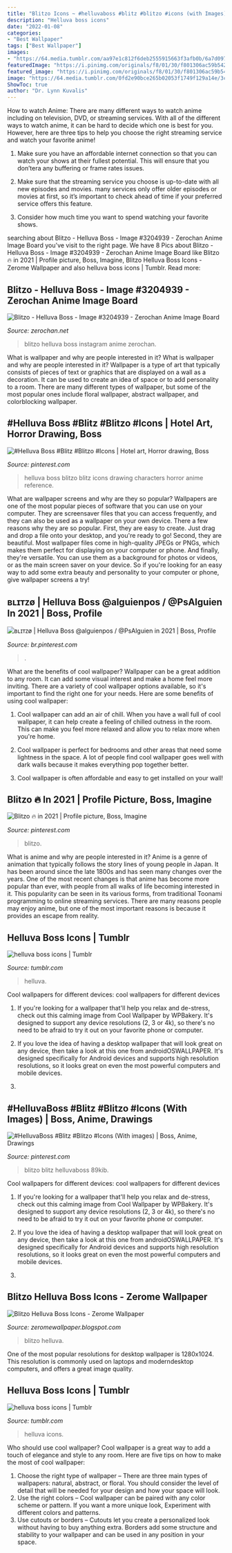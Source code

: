 ```yaml
---
title: "Blitzo Icons ~ #helluvaboss #blitz #blitzo #icons (with Images)"
description: "Helluva boss icons"
date: "2022-01-08"
categories:
- "Best Wallpaper"
tags: ["Best Wallpaper"]
images:
- "https://64.media.tumblr.com/aa97e1c812f6deb2555915663f3afb0b/6a7d0975370711c1-af/s640x960/017ed373ce1b5f57ec1bf165694439414d5631cc.jpg"
featuredImage: "https://i.pinimg.com/originals/f8/01/30/f801306ac59b542b4698a91770b35488.jpg"
featured_image: "https://i.pinimg.com/originals/f8/01/30/f801306ac59b542b4698a91770b35488.jpg"
image: "https://64.media.tumblr.com/0fd2e90bce265b02053f1749f129a14e/3cd0c694380cf9ce-62/s500x750/1397e538ac3c2cd9bed4c8ddf2959988ab6f0b1e.jpg"
ShowToc: true
author: "Dr. Lynn Kuvalis"
---
```



How to watch Anime: There are many different ways to watch anime including on television, DVD, or streaming services.
With all of the different ways to watch anime, it can be hard to decide which one is best for you. However, here are three tips to help you choose the right streaming service and watch your favorite anime!
1. Make sure you have an affordable internet connection so that you can watch your shows at their fullest potential. This will ensure that you don’tera any buffering or frame rates issues.

2. Make sure that the streaming service you choose is up-to-date with all new episodes and movies. many services only offer older episodes or movies at first, so it’s important to check ahead of time if your preferred service offers this feature.

3. Consider how much time you want to spend watching your favorite shows.

	

		
searching about Blitzo - Helluva Boss - Image #3204939 - Zerochan Anime Image Board you've visit to the right page. We have 8 Pics about Blitzo - Helluva Boss - Image #3204939 - Zerochan Anime Image Board like Blitzo 🔥 in 2021 | Profile picture, Boss, Imagine, Blitzo Helluva Boss Icons - Zerome Wallpaper and also helluva boss icons | Tumblr. Read more:
		
    
## Blitzo - Helluva Boss - Image #3204939 - Zerochan Anime Image Board

<img loading=lazy src="https://static.zerochan.net/Blitzo.full.3204939.jpg" onerror="this.onerror=null;this.src='https://tse3.mm.bing.net/th?id=OIP.R8oEtImTj90y-QKAuYqQUgHaHa&amp;pid=15.1';" alt="Blitzo - Helluva Boss - Image #3204939 - Zerochan Anime Image Board">

_Source: zerochan.net_

>blitzo helluva boss instagram anime zerochan. 

	

What is wallpaper and why are people interested in it?
What is wallpaper and why are people interested in it?
Wallpaper is a type of art that typically consists of pieces of text or graphics that are displayed on a wall as a decoration. It can be used to create an idea of space or to add personality to a room. There are many different types of wallpaper, but some of the most popular ones include floral wallpaper, abstract wallpaper, and colorblocking wallpaper.

    
## #Helluva Boss #Blitz #Blitzo #Icons | Hotel Art, Horror Drawing, Boss

<img loading=lazy src="https://i.pinimg.com/originals/f8/01/30/f801306ac59b542b4698a91770b35488.jpg" onerror="this.onerror=null;this.src='https://tse2.mm.bing.net/th?id=OIP.1S0HCI83ZJ-7WINntF-IQQHaHa&amp;pid=15.1';" alt="#Helluva Boss #Blitz #Blitzo #Icons | Hotel art, Horror drawing, Boss">

_Source: pinterest.com_

>helluva boss blitzo blitz icons drawing characters horror anime reference. 

	

What are wallpaper screens and why are they so popular?
Wallpapers are one of the most popular pieces of software that you can use on your computer. They are screensaver files that you can access frequently, and they can also be used as a wallpaper on your own device. There a few reasons why they are so popular. First, they are easy to create. Just drag and drop a file onto your desktop, and you're ready to go! Second, they are beautiful. Most wallpaper files come in high-quality JPEGs or PNGs, which makes them perfect for displaying on your computer or phone. And finally, they're versatile. You can use them as a background for photos or videos, or as the main screen saver on your device. So if you're looking for an easy way to add some extra beauty and personality to your computer or phone, give wallpaper screens a try!

    
## ʙʟɪᴛᴢø | Helluva Boss @alguienpos / @PsAlguien In 2021 | Boss, Profile

<img loading=lazy src="https://i.pinimg.com/originals/63/f8/14/63f8142cae14cd8948bdcf7d5d6bd8cd.jpg" onerror="this.onerror=null;this.src='https://tse2.mm.bing.net/th?id=OIP.pwg3_jnYTu_wlemkNFzVPwHaHZ&amp;pid=15.1';" alt="ʙʟɪᴛᴢø | Helluva Boss @alguienpos / @PsAlguien in 2021 | Boss, Profile">

_Source: br.pinterest.com_

>. 

	

What are the benefits of cool wallpaper?
Wallpaper can be a great addition to any room. It can add some visual interest and make a home feel more inviting. There are a variety of cool wallpaper options available, so it's important to find the right one for your needs. Here are some benefits of using cool wallpaper: 
1. Cool wallpaper can add an air of chill. When you have a wall full of cool wallpaper, it can help create a feeling of chilled outness in the room. This can make you feel more relaxed and allow you to relax more when you're home. 

2. Cool wallpaper is perfect for bedrooms and other areas that need some lightness in the space. A lot of people find cool wallpaper goes well with dark walls because it makes everything pop together better. 

3. Cool wallpaper is often affordable and easy to get installed on your wall!

    
## Blitzo 🔥 In 2021 | Profile Picture, Boss, Imagine

<img loading=lazy src="https://i.pinimg.com/originals/9c/6c/3d/9c6c3ddb10150c01306ae781ea45f55d.jpg" onerror="this.onerror=null;this.src='https://tse3.mm.bing.net/th?id=OIP.du7U1b2f9L9g14nS8Nt-pQHaHa&amp;pid=15.1';" alt="Blitzo 🔥 in 2021 | Profile picture, Boss, Imagine">

_Source: pinterest.com_

>blitzo. 

	

What is anime and why are people interested in it?
Anime is a genre of animation that typically follows the story lines of young people in Japan. It has been around since the late 1800s and has seen many changes over the years. One of the most recent changes is that anime has become more popular than ever, with people from all walks of life becoming interested in it. This popularity can be seen in its various forms, from traditional Toonami programming to online streaming services. There are many reasons people may enjoy anime, but one of the most important reasons is because it provides an escape from reality.

    
## Helluva Boss Icons | Tumblr

<img loading=lazy src="https://64.media.tumblr.com/0fd2e90bce265b02053f1749f129a14e/3cd0c694380cf9ce-62/s500x750/1397e538ac3c2cd9bed4c8ddf2959988ab6f0b1e.jpg" onerror="this.onerror=null;this.src='https://tse1.mm.bing.net/th?id=OIP._0woA5W0dkeieWt76ELABgHaHa&amp;pid=15.1';" alt="helluva boss icons | Tumblr">

_Source: tumblr.com_

>helluva. 

	

Cool wallpapers for different devices:
cool wallpapers for different devices 

1. If you're looking for a wallpaper that'll help you relax and de-stress, check out this calming image from Cool Wallpaper by WPBakery. It's designed to support any device resolutions (2, 3 or 4k), so there's no need to be afraid to try it out on your favorite phone or computer.

2. If you love the idea of having a desktop wallpaper that will look great on any device, then take a look at this one from androidOSWALLPAPER. It's designed specifically for Android devices and supports high resolution resolutions, so it looks great on even the most powerful computers and mobile devices.

3.

    
## #HelluvaBoss #Blitz #Blitzo #Icons (With Images) | Boss, Anime, Drawings

<img loading=lazy src="https://i.pinimg.com/originals/38/62/55/38625508ed650a0bffdaff51a0cd223c.jpg" onerror="this.onerror=null;this.src='https://tse4.mm.bing.net/th?id=OIP.SNzCLAZy_Ra4HxdgGpBQBwHaHa&amp;pid=15.1';" alt="#HelluvaBoss #Blitz #Blitzo #Icons (With images) | Boss, Anime, Drawings">

_Source: pinterest.com_

>blitzo blitz helluvaboss 89kib. 

	

Cool wallpapers for different devices:
cool wallpapers for different devices 

1. If you're looking for a wallpaper that'll help you relax and de-stress, check out this calming image from Cool Wallpaper by WPBakery. It's designed to support any device resolutions (2, 3 or 4k), so there's no need to be afraid to try it out on your favorite phone or computer.

2. If you love the idea of having a desktop wallpaper that will look great on any device, then take a look at this one from androidOSWALLPAPER. It's designed specifically for Android devices and supports high resolution resolutions, so it looks great on even the most powerful computers and mobile devices.

3.

    
## Blitzo Helluva Boss Icons - Zerome Wallpaper

<img loading=lazy src="https://64.media.tumblr.com/aa97e1c812f6deb2555915663f3afb0b/6a7d0975370711c1-af/s640x960/017ed373ce1b5f57ec1bf165694439414d5631cc.jpg" onerror="this.onerror=null;this.src='https://tse1.mm.bing.net/th?id=OIP.WDNuiKRKwE8VU7Zwo7wh7wHaHa&amp;pid=15.1';" alt="Blitzo Helluva Boss Icons - Zerome Wallpaper">

_Source: zeromewallpaper.blogspot.com_

>blitzo helluva. 

	

One of the most popular resolutions for desktop wallpaper is 1280x1024. This resolution is commonly used on laptops and moderndesktop computers, and offers a great image quality.

    
## Helluva Boss Icons | Tumblr

<img loading=lazy src="https://64.media.tumblr.com/3787d7f7e40f35cb4fc9e7903fa9be55/3cd0c694380cf9ce-0d/s500x750/7415a16c8be0158f37e3d167851a089a0213036f.jpg" onerror="this.onerror=null;this.src='https://tse2.mm.bing.net/th?id=OIP.10jpclcpf3_1yMEjzievQgHaHa&amp;pid=15.1';" alt="helluva boss icons | Tumblr">

_Source: tumblr.com_

>helluva icons. 

	

Who should use cool wallpaper?
Cool wallpaper is a great way to add a touch of elegance and style to any room. Here are five tips on how to make the most of cool wallpaper: 
1) Choose the right type of wallpaper – There are three main types of wallpapers: natural, abstract, or floral. You should consider the level of detail that will be needed for your design and how your space will look. 
2) Use the right colors – Cool wallpaper can be paired with any color scheme or pattern. If you want a more unique look, Experiment with different colors and patterns. 
3) Use cutouts or borders – Cutouts let you create a personalized look without having to buy anything extra. Borders add some structure and stability to your wallpaper and can be used in any position in your space.

